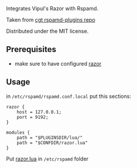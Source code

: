 Integrates Vipul's Razor with Rspamd.

Taken from [cgt rspamd-plugins repo](https://github.com/cgt/rspamd-plugins)

Distributed under the MIT license.

## Prerequisites
* make sure to have configured [razor](../README.md)

## Usage
in `/etc/rspamd/rspamd.conf.local` put this sections:
```
razor {
    host = 127.0.0.1;
    port = 9192;
}

modules {
    path = "$PLUGINSDIR/lua/"
    path = "$CONFDIR/razor.lua"
}
```

Put [razor.lua](../razor.lua) in `/etc/rspamd` folder
